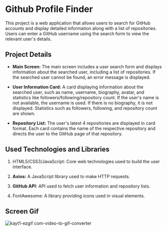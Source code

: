 ﻿# Github Profile Finder

This project is a web application that allows users to search for GitHub accounts and display detailed information along with a list of repositories. Users can enter a GitHub username using the search form to view the relevant user's details.

## Project Details

* **Main Screen:** The main screen includes a user search form and displays information about the searched user, including a list of repositories.
If the searched user cannot be found, an error message is displayed.

* **User Information Card:** A card displaying information about the searched user, such as name, username, biography, avatar, and statistics like followers/following/repository count.
If the user's name is not available, the username is used. If there is no biography, it is not displayed.
Statistics such as followers, following, and repository count are shown.

* **Repository List:** The user's latest 4 repositories are displayed in card format.
Each card contains the name of the respective repository and directs the user to the GitHub page of that repository.

## Used Technologies and Libraries

1. HTML5/CSS3/JavaScript: Core web technologies used to build the user interface.

2. **Axios:** A JavaScript library used to make HTTP requests.

3. **GitHub API:** API used to fetch user information and repository lists.

4. FontAwesome: A library providing icons used in visual elements.

## Screen Gif

![kayt1-ezgif com-video-to-gif-converter](https://github.com/serhatakhan/GithubProfileFinder/assets/147662915/40b9e18e-fd16-47ab-aef9-6e38439883a7)

